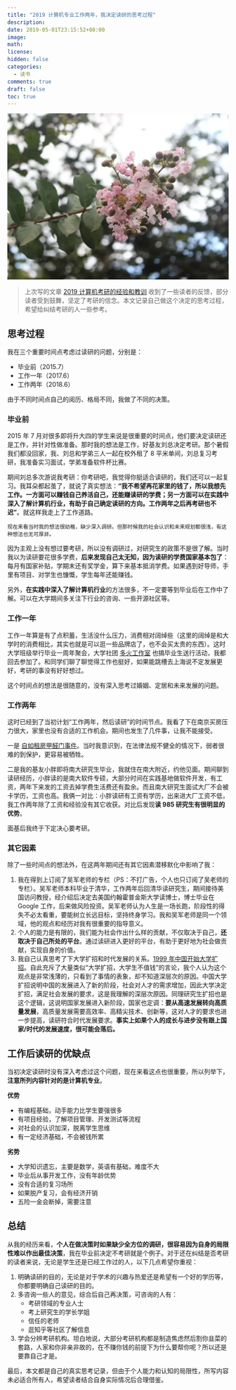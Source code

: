 ```yaml
---
title: "2019 计算机专业工作两年，我决定读研的思考过程"
description:
date: 2019-05-01T23:15:52+08:00
image:
math:
license:
hidden: false
categories:
  - 读书
comments: true
draft: false
toc: true
---
```


![](https://raw.githubusercontent.com/alwqx/picx-images-hosting/master/common/banner/flower_00.jpg)

> 上次写的文章 [2019 计算机考研的经验和教训](https://blog.adolphlwq.xyz/2019-postgraduate-exam-lessons/) 收到了一些读者的反馈，部分读者受到鼓舞，坚定了考研的信念。本文记录自己做这个决定的思考过程，希望给纠结考研的人一些参考。

<!--more-->

## 思考过程

我在三个重要时间点考虑过读研的问题，分别是：

- 毕业前（2015.7）
- 工作一年（2017.6）
- 工作两年（2018.6）

由于不同时间点自己的阅历、格局不同，我做了不同的决策。

### 毕业前

2015 年 7 月对很多即将升大四的学生来说是很重要的时间点，他们要决定读研还是工作，并针对性做准备。那时我的想法是工作，好基友刘总决定考研。那个暑假我们都没回家，我、刘总和学弟三人一起在校外租了 8 平米单间，刘总复习考研，我准备实习面试，学弟准备软件杯比赛。

期间刘总多次游说我考研：你考研吧，我觉得你挺适合读研的，我们还可以一起复习。我耳朵都起茧了，就说了真实想法：**“我不希望再花家里的钱了，所以我想先工作。一方面可以赚钱自己养活自己，还能赚读研的学费；另一方面可以在实践中深入了解计算机行业，有助于自己确定读研的方向。工作两年之后再考研也不迟”**。就这样我走上了工作道路。

`现在来看当时我的想法很幼稚，缺少深入调研。但那时候我的社会认识和未来规划都很浅，有这种想法也无可厚非。`

因为主观上没有想过要考研，所以没有调研过，对研究生的政策不是很了解。当时我以为读研要花很多学费，**后来发现自己太无知，因为读研的学费国家基本包了**：每月有国家补贴，学期末还有奖学金，算下来基本抵消学费。如果遇到好导师，手里有项目、对学生也慷慨，学生每年还能赚钱。

另外，**在实践中深入了解计算机行业**的方法很多，不一定要等到毕业后在工作中了解。可以在大学期间多关注下行业的咨询、一些开源社区等。

### 工作一年

工作一年算是有了点积蓄，生活没什么压力，消费相对阔绰些（这里的阔绰是和大学时的消费相比，其实也就是可以逛一些品牌店了，也不会买太贵的东西）。这时大学班级举行毕业一周年聚会，大学社团 [多火工作室](https://www.duohuo.org/) 也搞毕业生送行活动，我都回去参加了。和同学们聊了聊觉得工作也挺好，如果能跳槽去上海说不定发展更好，考研的事没有好好想过。

这个时间点的想法是很随意的，没有深入思考过婚姻、定居和未来发展的问题。

### 工作两年

这时已经到了当初计划“工作两年，然后读研”的时间节点。我看了下在南京买房压力很大，家里也没有合适的工作机会。期间也发生了几件事，让我不能接受。

一是 [自如租房甲醛门事件](http://finance.sina.com.cn/zt_d/ziroom/)。当时我意识到，在法律法规不健全的情况下，弱者很难的到保护，更容易被牺牲。

二是我的基友小胖即将南大研究生毕业，我就住在南大附近，约他见面。期间聊到读研经历，小胖读的是南大软件专硕，大部分时间在实践基地做软件开发，有工资，两年下来发的工资去掉学费生活费还有盈余。而且南大研究生面试大厂不会被卡学历，工资也高。我俩一对比：小胖读研有工资有学历，出来进大厂工资不低，我工作两年除了工资和经验没有其它收获。对比后发现**读 985 研究生有很明显的优势**。

面基后我终于下定决心要考研。

### 其它因素

除了一些时间点的想法外，在这两年期间还有其它因素潜移默化中影响了我：

1. 我在得到上订阅了吴军老师的专栏（PS：不打广告，个人也只订阅了吴老师的专栏）。吴军老师本科毕业于清华，工作两年后回清华读研究生，期间接待美国访问教授，经介绍后决定去美国约翰霍普金斯大学读博士，博士毕业在 Google 工作，后来做风险投资。吴军老师认为人生是一场长跑，阶段性的得失不必太看重，要能树立长远目标，坚持终身学习。我和吴军老师是同一个领域，他的观点和经历对我有很重要的指导意义。
2. 个人的能力是有限的，我们能为社会作出什么样的贡献，不仅取决于自己，**还取决于自己所处的平台**。通过读研进入更好的平台，有助于更好地为社会做贡献，实现自身的价值。
3. 我自己认真思考了下大学扩招和时代发展的关系。[1999 年中国开始大学扩招](https://baike.baidu.com/item/%E5%A4%A7%E5%AD%A6%E6%89%A9%E6%8B%9B/3705148)。自此充斥了大量类似“大学扩招，大学生不值钱”的言论，我个人认为这个观点是非常浅薄的，只看到了事情的表象，却不知道深层次的原因。中国大学扩招说明中国的发展进入了新的阶段，社会对人才的需求增加，因此大学决定扩招，满足社会发展的要求，这是我理解的深层次原因。同理研究生扩招也是这个逻辑，这说明国家发展进入新阶段，国家也定调：**要从高速发展转向高质量发展**，高质量发展需要高效率、高精尖技术、创新等，这对人才的要求也进一步提高，读研符合时代发展要求。**事实上如果个人的成长与进步没有跟上国家/时代的发展速度，很可能会落后。**

## 工作后读研的优缺点

当初决定读研时没有深入考虑过这个问题，现在来看这点也很重要，所以列举下，**注意所列内容针对的是计算机专业**。

**优势**

- 有编程基础，动手能力比学生要强很多
- 有项目经验，了解项目管理、开发测试等流程
- 对社会的认识加深，脱离学生思维
- 有一定经济基础，不会被钱所累

**劣势**

- 大学知识遗忘，主要是数学，英语有基础，难度不大
- 毕业后从事开发工作，没有年龄优势
- 没有合适的复习场所
- 如果脱产复习，会有经济开销
- 五险一金会断掉，需要注意

## 总结

从我的经历来看，**个人在做决策时如果缺少全方位的调研，很容易因为自身的局限性难以作出最佳决策**，我在毕业前决定不考研就是个例子。对于还在纠结是否考研的读者来说，无论是学生还是已经工作过的人，以下几点希望你重视：

1. 明确读研的目的，无论是对于学术的兴趣与热爱还是希望有一个好的学历等，你都要明确自己读研的目的。
2. 多咨询一些人的意见，综合后自己再决策，可咨询的人有：
   - 考研领域的专业人士
   - 考上研究生的学长学姐
   - 信任的老师
   - 逛知乎等社区了解信息
3. 学会分辨考研机构。坦白地说，大部分考研机构都是制造焦虑然后割你韭菜的套路，人家和你非亲非故的，在不赚你钱的前提下为什么要帮你呢？所以还是要靠自己才是。

最后，本文都是自己的真实思考记录，但由于个人能力和认知的局限性，所写内容未必适合所有人，希望读者结合自身实际情况后合理借鉴。
